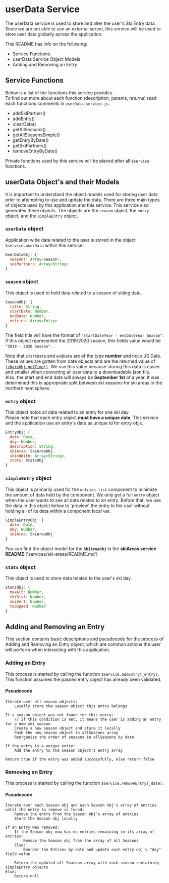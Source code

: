 # userData Service

The userData service is used to store and alter the user's Ski Entry data.  
Since we are not able to use an external server, this service will be used to store user data globally across the application.  

This README has info on the following:

* Service Functions
* userData Service Object Models
* Adding and Removing an Entry

## Service Functions

Below is a list of the functions this service provides.  
To find out more about each function (description, params, returns) read each functions comments in `userData.service.js`.

* addSkiPartner()
* addEntry()
* clearData()
* getAllSeasons()
* getAllSeasonsSimple()
* getEntryByDate()
* getSkiPartners()
* removeEntryByDate()

Private functions used by this service will be placed after all `$service` functions.

## userData Object's and their Models

It is important to understand the object models used for storing user data prior to attempting to use and update the data. There are three main types of objects used by this application and this service. This service also generates these objects. The objects are the `season` object, the `entry` object, and the `simpleEntry` object.

### `userData` object

Application wide data related to the user is stored in the object `$service.userData` within this service.  

```javascript
UserDataObj: {
  seasons: Array<Season>,
  skiPartners: Array<String>
}
```

### `season` object

This object is used to hold data related to a season of skiing data.  

```javascript
SeasonObj: {
  title: String,
  startDate: Number,
  endDate: Number,
  entries: Array<Entry>
}
```

The field title will have the format of `"startDateYear - endDateYear Season"`. If this object represented the 2019/2020 season, this fields value would be `"2019 - 2020 Season"`.

Note that `startDate` and `endDate` are of the type **number** and not a JS Date. These values are gotten from date objects and are the returned value of [`jsDateObj.getTime()`](https://developer.mozilla.org/en-US/docs/Web/JavaScript/Reference/Global_Objects/Date/getTime). We use this value because storing this data is easier and smaller when converting all user data to a downloadable json file.  
Also, the start and end date will always be **September 1st** of a year. It was determined this is appropriate split between ski seasons for ski areas in the northern hemisphere.

### `entry` object

This object holds all data related to an entry for one ski day.  
Please note that each entry object **must have a unique date**. This service and the application use an entry's date as unique id for entry objs.

```javascript
EntryObj: {
  date: Date,
  day: Number,
  description: String,
  skiArea: SkiAreaObj,
  skiedWith: Array<String>,
  stats: StatsObj
}
```

### `simpleEntry` object

This object is primarily used for the `entries-list` component to minimize the amount of data held by the component. We only get a full `entry` object when the user wants to see all data related to an entry. Before that, we use the data in this object below to 'preview' the entry to the user without holding all of its data within a component local var.

```javascript
SimpleEntryObj: {
  date: Date,
  day: Number,
  skiArea: SkiAreaObj
}
```

You can find the object model for the **`SkiAreaObj`** in the **skiAreas service README** ('services/ski-areas/README.md')

### `stats` object

This object is used to store data related to the user's ski day.

```javascript
StatsObj: {
  maxAlt: Number,
  skiDist: Number,
  skiVert: Number,
  topSpeed: Number
}
```

## Adding and Removing an Entry

This section contains basic descriptions and pseudocode for the process of Adding and Removing an Entry object, which are common actions the user will perform when interacting with this application.

### Adding an Entry

This process is started by calling the function `$service.addEntry(_entry)`.  
This function assumes the passed entry object has already been validated.

#### Pseudocode
```text
Iterate over all season objects:
    Locally store the season object this entry belongs

If a season object was not found for this entry:
    // if this condition is met, it means the user is adding an entry for a new ski season
    Create a new season object and store it locally
    Push the new season object to allSeasons array
    Reorganize the order of seasons in allSeasons by date

If the entry is a unique entry:
    Add the entry to the season object's entry array

Return true if the entry was added successfully, else return false
```

### Removing an Entry

This process is started by calling the function `$service.removeEntry(_date)`.

#### Pseudocode

```text
Iterate over each Season obj and each Season obj's array of entries until the entry to remove is found:
    Remove the entry from the Season obj's array of entries
    Store the Season obj locally

If an Entry was removed:
    If the Season obj now has no entries remaining in its array of entries:
        Remove the Season obj from the array of all Seasons
    Else:
        Reorder the Entries by date and update each entry obj's "day" field value

    Return the updated all Seasons array with each season containing simpleEntry objects
Else:
    Return null
```